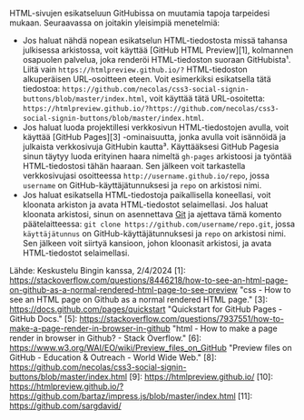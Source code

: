 HTML-sivujen esikatseluun GitHubissa on muutamia tapoja tarpeidesi mukaan. Seuraavassa on joitakin yleisimpiä menetelmiä:

- Jos haluat nähdä nopean esikatselun HTML-tiedostosta missä tahansa julkisessa arkistossa, voit käyttää [GitHub HTML Preview][1], kolmannen osapuolen palvelua, joka renderöi HTML-tiedoston suoraan GitHubista¹. Liitä vain `https://htmlpreview.github.io/?` HTML-tiedoston alkuperäisen URL-osoitteen eteen. Voit esimerkiksi esikatsella tätä tiedostoa: `https://github.com/necolas/css3-social-signin-buttons/blob/master/index.html`, voit käyttää tätä URL-osoitetta: `https://htmlpreview.github.io/?https://github.com/necolas/css3-social-signin-buttons/blob/master/index.html`.
- Jos haluat luoda projektillesi verkkosivun HTML-tiedostojen avulla, voit käyttää [GitHub Pages][3] -ominaisuutta, jonka avulla voit isännöidä ja julkaista verkkosivuja GitHubin kautta³. Käyttääksesi GitHub Pagesia sinun täytyy luoda erityinen haara nimeltä `gh-pages` arkistoosi ja työntää HTML-tiedostosi tähän haaraan. Sen jälkeen voit tarkastella verkkosivujasi osoitteessa `http://username.github.io/repo`, jossa `username` on GitHub-käyttäjätunnuksesi ja `repo` on arkistosi nimi.
- Jos haluat esikatsella HTML-tiedostoja paikallisella koneellasi, voit kloonata arkiston ja avata HTML-tiedostot selaimellasi. Jos haluat kloonata arkistosi, sinun on asennettava [Git](https://git-scm.com/) ja ajettava tämä komento päätelaitteessa: `git clone https://github.com/username/repo.git`, jossa `käyttäjätunnus` on GitHub-käyttäjätunnuksesi ja `repo` on arkistosi nimi. Sen jälkeen voit siirtyä kansioon, johon kloonasit arkistosi, ja avata HTML-tiedostot selaimellasi.

Lähde: Keskustelu Bingin kanssa, 2/4/2024
[1]: https://stackoverflow.com/questions/8446218/how-to-see-an-html-page-on-github-as-a-normal-rendered-html-page-to-see-preview "css - How to see an HTML page on Github as a normal rendered HTML page."
[3]: https://docs.github.com/pages/quickstart "Quickstart for GitHub Pages - GitHub Docs."
[5]: https://stackoverflow.com/questions/7937551/how-to-make-a-page-render-in-browser-in-github "html - How to make a page render in browser in Github? - Stack Overflow."
[6]: https://www.w3.org/WAI/EO/wiki/Preview_files_on_GitHub "Preview files on GitHub - Education & Outreach - World Wide Web."
[8]: https://github.com/necolas/css3-social-signin-buttons/blob/master/index.html
[9]: https://htmlpreview.github.io/
[10]: https://htmlpreview.github.io/?https://github.com/bartaz/impress.js/blob/master/index.html
[11]: https://github.com/sargdavid/
